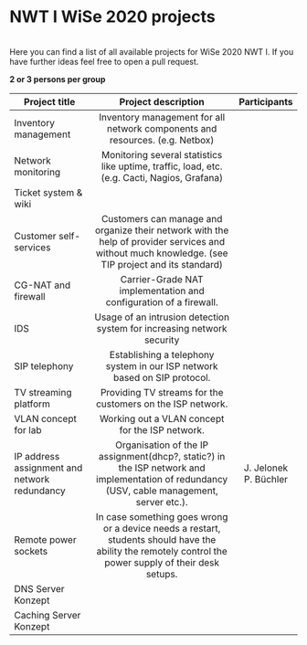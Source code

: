 # NWT I WiSe 2020 projects
<br/>
Here you can find a list of all available projects for WiSe 2020 NWT I.  
If you have further ideas feel free to open a pull request.  

**2 or 3 persons per group**

Project title | Project description | Participants
----------------------  | :---------------------------: | :--------------------:
Inventory management    | Inventory management for all network components and resources. (e.g. Netbox) | 
Network monitoring      | Monitoring several statistics like uptime, traffic, load, etc. (e.g. Cacti, Nagios, Grafana) | 
Ticket system & wiki    | |
Customer self-services  | Customers can manage and organize their network with the help of provider services and without much knowledge. (see TIP project and its standard) | 
CG-NAT and firewall     | Carrier-Grade NAT implementation and configuration of a firewall. | 
IDS                     | Usage of an intrusion detection system for increasing network security | 
SIP telephony           | Establishing a telephony system in our ISP network based on SIP protocol. | 
TV streaming platform   | Providing TV streams for the customers on the ISP network. | 
VLAN concept for lab    | Working out a VLAN concept for the ISP network.
IP address assignment and network redundancy | Organisation of the IP assignment(dhcp?, static?) in the ISP network and implementation of redundancy (USV, cable management, server etc.). | J. Jelonek<br/>P. Büchler
Remote power sockets    | In case something goes wrong or a device needs a restart, students should have the ability the remotely control the power supply of their desk setups. | 
DNS Server Konzept ||
Caching Server Konzept ||

